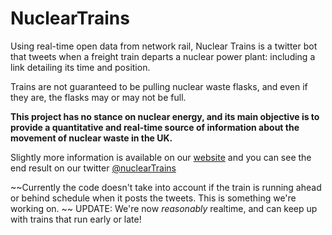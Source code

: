 # NuclearTrains

Using real-time open data from network rail, Nuclear Trains is a twitter bot that tweets when a freight train departs a nuclear power plant: including a link detailing its time and position.

Trains are not guaranteed to be pulling nuclear waste flasks, and even if they are, the flasks may or may not be full.

**This project has no stance on nuclear energy, and its main objective is to provide a quantitative and real-time source of information about the movement of nuclear waste in the UK.**

Slightly more information is available on our [website](http://nucleartrains.co.uk) and you can see the end result on our twitter [@nuclearTrains](https://twitter.com/nucleartrains)

~~Currently the code doesn't take into account if the train is running ahead or behind schedule when it posts the tweets. This is something we're working on. ~~
UPDATE: We're now *reasonably* realtime, and can keep up with trains that run early or late!
